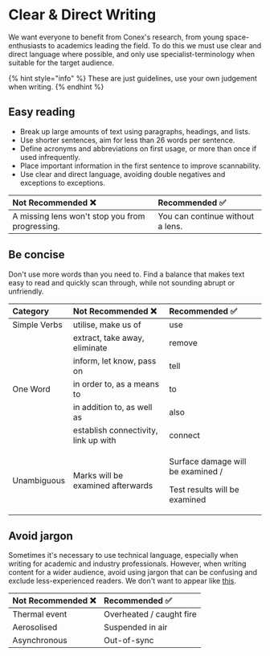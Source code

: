 # Clear & Direct Writing

We want everyone to benefit from Conex's research, from young space-enthusiasts to academics leading the field. To do this we must use clear and direct language where possible, and only use specialist-terminology when suitable for the target audience.

{% hint style="info" %}
These are just guidelines, use your own judgement when writing.
{% endhint %}

## Easy reading

* Break up large amounts of text using paragraphs, headings, and lists.
* Use shorter sentences, aim for less than 26 words per sentence.
* Define acronyms and abbreviations on first usage, or more than once if used infrequently.
* Place important information in the first sentence to improve scannability.
* Use clear and direct language, avoiding double negatives and exceptions to exceptions. 

| Not Recommended ❌ | Recommended ✅ |
| :--- | :--- |
| A missing lens won't stop you from progressing. | You can continue without a lens. |

## **Be concise**

Don't use more words than you need to. Find a balance that makes text easy to read and quickly scan through, while not sounding abrupt or unfriendly.

<table>
  <thead>
    <tr>
      <th style="text-align:left">Category</th>
      <th style="text-align:left">Not Recommended &#x274C;</th>
      <th style="text-align:left">Recommended &#x2705;</th>
    </tr>
  </thead>
  <tbody>
    <tr>
      <td style="text-align:left">Simple Verbs</td>
      <td style="text-align:left">utilise, make us of</td>
      <td style="text-align:left">use</td>
    </tr>
    <tr>
      <td style="text-align:left"></td>
      <td style="text-align:left">extract, take away, eliminate</td>
      <td style="text-align:left">remove</td>
    </tr>
    <tr>
      <td style="text-align:left"></td>
      <td style="text-align:left">inform, let know, pass on</td>
      <td style="text-align:left">tell</td>
    </tr>
    <tr>
      <td style="text-align:left">One Word</td>
      <td style="text-align:left">in order to, as a means to</td>
      <td style="text-align:left">to</td>
    </tr>
    <tr>
      <td style="text-align:left"></td>
      <td style="text-align:left">in addition to, as well as</td>
      <td style="text-align:left">also</td>
    </tr>
    <tr>
      <td style="text-align:left"></td>
      <td style="text-align:left">establish connectivity, link up with</td>
      <td style="text-align:left">connect</td>
    </tr>
    <tr>
      <td style="text-align:left">Unambiguous</td>
      <td style="text-align:left">Marks will be examined afterwards</td>
      <td style="text-align:left">
        <p>Surface damage will be examined /</p>
        <p>Test results will be examined</p>
      </td>
    </tr>
  </tbody>
</table>

## Avoid jargon

Sometimes it's necessary to use technical language, especially when writing for academic and industry professionals. However, when writing content for a wider audience, avoid using jargon that can be confusing and exclude less-experienced readers. We don't want to appear like [this](https://www.youtube.com/watch?v=aW2LvQUcwqc).

| Not Recommended ❌ | Recommended ✅ |
| :--- | :--- |
| Thermal event | Overheated / caught fire |
| Aerosolised | Suspended in air |
| Asynchronous | Out-of-sync |

